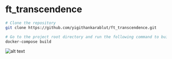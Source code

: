 # ft_transcendence

```bash
# Clone the repository
git clone https://github.com/yigithankarablut/ft_transcendence.git

# Go to the project root directory and run the following command to build the project
docker-compose build
```


![alt text](https://github.com/yigithankarabulut/ft_transcendence/blob/main/transcendence-diagram.png?raw=true)
